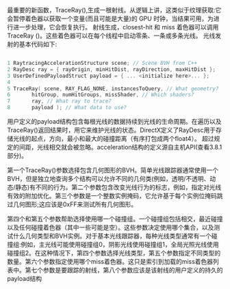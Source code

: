 最重要的新函数，TraceRay(),生成一根射线。从逻辑上讲，这类似于纹理获取:它会暂停着色器以获取一个变量(而且可能是大量)的 GPU 时钟，当结果可用，为进行进一步处理，它会恢复执行。
射线生成，closest-hit 和 miss 着色器可以调用 TraceRay ()。这些着色器可以在每个线程中启动零条、一条或多条光线。
光线发射的基本代码如下:

```C++

1 RaytracingAccelerationStructure scene; // Scene BVH from C++
2 RayDesc ray = { rayOrigin, minHitDist, rayDirection, maxHitDist };
3 UserDefinedPayloadStruct payload = { ... <initialize here>... };
4
5 TraceRay( scene, RAY_FLAG_NONE, instancesToQuery, // What geometry?
6       hitGroup, numHitGroups, missShader, // Which shaders?
7       ray, // What ray to trace?
8       payload ); // What data to use?

```

用户定义的payload结构包含每根光线的数据持续到光线的生命周期。在遍历以及TraceRay()返回结果时，用它来维护光线的状态。DirectX定义了RayDesc用于存储光线的起点，方向，最小和最大的碰撞距离（有序打包成两个float4）。
超过规定的间距，光线相交就会被忽略。acceleration结构的定义源自主机API(查看3.8.1部分)。

第一个TraceRay()参数选择包含几何图形的BVH。简单光线跟踪器通常使用一个BVH，但是独立地查询多个结构可以允许不同的几何类(例如，透明/不透明、动态/静态)有不同的行为。第二个参数包含改变光线行为的标志，例如，指定对光线有效的附加优化。第三个参数是一个整数实例掩码，它允许基于每个实例位掩码跳过几何图形;这应该是0xFF来测试所有几何图形。

第四个和第五个参数帮助选择使用哪一个碰撞组。一个碰撞组包括相交，最近碰撞以及任何碰撞着色器（其中一些可能是空）。这些参数决定使用哪个集合，以及测试什么几何类型和BVH实例。对于基本光线跟踪器，每种光线类型通常有一个碰撞组:例如，主光线可能使用碰撞组0，阴影光线使用碰撞组1，全局光照光线使用碰撞组2。在这种情况下，第四个参数选择光线类型，第五个参数指定不同类型的数量。第六个参数指定使用哪个miss着色器。这只是索引到加载的miss着色器列表中。第七个参数是要跟踪的射线，第八个参数应该是该射线的用户定义的持久的payload结构